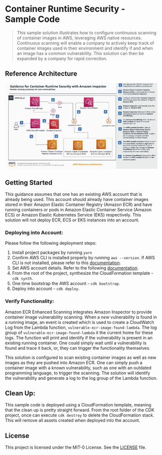 # Container Runtime Security - Sample Code
> This sample solution illustrates how to configure continuous scanning of container images in AWS, leveraging AWS native resources. Continuous scanning will enable a company to actively keep track of container images used in their environment and identify if and when an image has a common vulnerability. This solution can then be expanded by a company for rapid correction. 

## Reference Architecture
![title](public/container-runtime-security.jpg)

## Getting Started
This guidance assumes that one has an existing AWS account that is already being used. This account should already have container images stored in their Amazon Elastic Container Registry (Amazon ECR) and have running containers or pods in Amazon Elastic Container Service (Amazon ECS) or Amazon Elastic Kubernetes Service (EKS) respectively. This solution will not deploy ECR, ECS or EKS instances into an account.

### Deploying into Account:
Please follow the following deployment steps:
1. Install project packages by running `yarn`
2. Confirm AWS CLI is installed properly by running `aws --version`. If AWS CLI is not installed, please refer to this [documentation](https://docs.aws.amazon.com/cli/latest/userguide/getting-started-install.html).
3. Set AWS account details. Refer to the following [documentation](https://docs.aws.amazon.com/cli/latest/userguide/cli-chap-configure.html).
4. From the root of the project, synthesize the CloudFormation template - `cdk synth`.
5. One time bootstrap the AWS account - `cdk bootstrap`.
6. Deploy into account - `cdk deploy`.

### Verify Functionality:
Amazon ECR Enhanced Scanning integrates Amazon Inspector to provide container image vulnerability scanning. When a _new_ vulnerability is found in a running image, an event is created which is used to create a CloudWatch Log from the Lambda function, `vulnerable-ecr-image-found-lambda`. The log group of `vulnerable-ecr-image-found-lambda`  it the current home for these logs. The function will print and identify if the vulnerability is present in an existing running container. One could simply wait until a vulnerability is found and trace it back, or, they can trigger the functionality themselves.

This solution is configured to scan existing container images as well as new images as they are pushed into Amazon ECR. One can simply push a container image with a known vulnerability, such as one with an outdated programming language, to trigger the scanning. The solution will identify the vulnerability and generate a log to the log group of the Lambda function.

## Clean Up:
This sample code is deployed using a CloudFormation template, meaning that the clean up is pretty straight forward. From the root folder of the CDK project, once can execute `cdk destroy` to delete the CloudFormation stack. This will remove all assets created when deployed into the account.

## License
This project is licensed under the MIT-0 License. See the [LICENSE](./LICENSE) file.